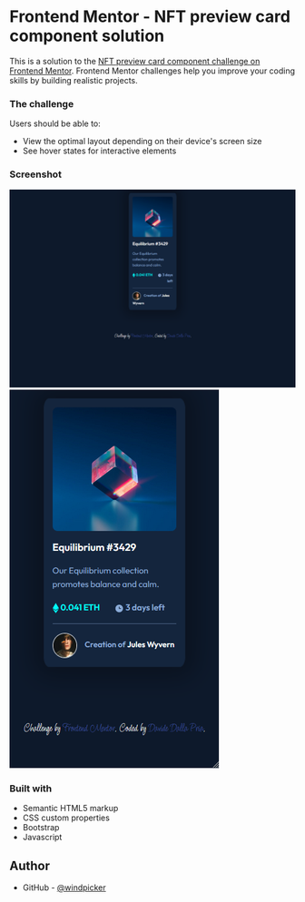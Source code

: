# Frontend Mentor - NFT preview card component solution

This is a solution to the [NFT preview card component challenge on Frontend Mentor](https://www.frontendmentor.io/challenges/nft-preview-card-component-SbdUL_w0U). Frontend Mentor challenges help you improve your coding skills by building realistic projects. 

### The challenge

Users should be able to:

- View the optimal layout depending on their device's screen size
- See hover states for interactive elements

### Screenshot

![Screenshot desktop](./screenshot/preview_card_component-desktop.png)
![Screenshot mobile](./screenshot/preview_card_component-mobile.png)

### Built with

- Semantic HTML5 markup
- CSS custom properties
- Bootstrap
- Javascript

## Author

- GitHub - [@windpicker](https://github.com/windpicker)

